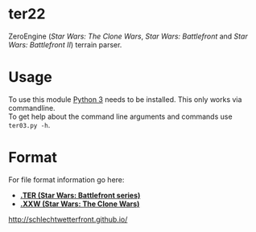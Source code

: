 ter22
=====

ZeroEngine (_Star Wars: The Clone Wars_, _Star Wars: Battlefront_ and _Star Wars: Battlefront II_) terrain parser.

Usage
=====

To use this module [Python 3](https://www.python.org/downloads/) needs to be installed. This only works via commandline.  
To get help about the command line arguments and commands use ``ter03.py -h``.

Format
===

For file format information go here:
* [**.TER (Star Wars: Battlefront series)**](http://schlechtwetterfront.github.io/ze_filetypes/ter.html)
* [**.XXW (Star Wars: The Clone Wars)**](http://schlechtwetterfront.github.io/ze_filetypes/xxw.html)

http://schlechtwetterfront.github.io/
